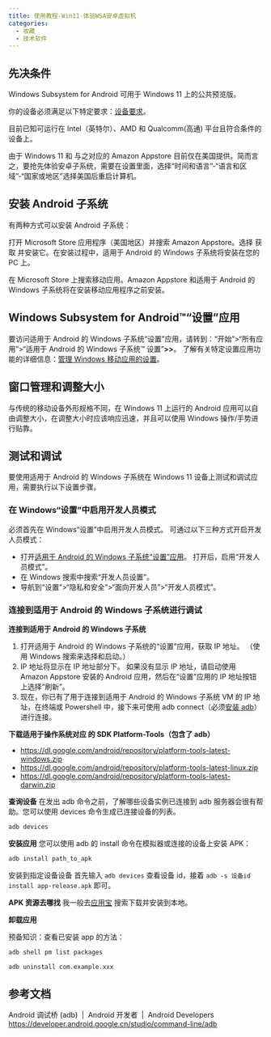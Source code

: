 ```yaml
---
title: 使用教程-Win11-体验WSA安卓虚拟机
categories:
  - 收藏
  - 技术软件
---
```


## 先决条件

Windows Subsystem for Android 可用于 Windows 11 上的公共预览版。

你的设备必须满足以下特定要求：[设备要求](https://support.microsoft.com/windows/f8d0abb5-44ad-47d8-b9fb-ad6b1459ff6c)。

目前已知可运行在 Intel（英特尔）、AMD 和 Qualcomm(高通) 平台且符合条件的设备上。

由于 Windows 11 和 与之对应的 Amazon Appstore 目前仅在美国提供。简而言之，要抢先体验安卓子系统，需要在设置里面，选择“时间和语言”-“语言和区域”-“国家或地区”选择美国后重启计算机。

## 安装 Android 子系统

有两种方式可以安装 Android 子系统：

打开 Microsoft Store 应用程序（美国地区）并搜索 Amazon Appstore。选择 获取 并安装它。在安装过程中，适用于 Android 的 Windows 子系统将安装在您的 PC 上。

在 Microsoft Store 上搜索移动应用。Amazon Appstore 和适用于 Android 的 Windows 子系统将在安装移动应用程序之前安装。

## Windows Subsystem for Android™️“设置”应用

要访问适用于 Android 的 Windows 子系统“设置”应用，请转到：“开始”>“所有应用”>“适用于 Android 的 Windows 子系统™️ 设置”**>>**。 了解有关特定设置应用功能的详细信息：[管理 Windows 移动应用的设置](https://support.microsoft.com/windows/000f97e8-8c20-490e-9ef4-cd90d903f847)。

## 窗口管理和调整大小

与传统的移动设备外形规格不同，在 Windows 11 上运行的 Android 应用可以自由调整大小，在调整大小时应该响应迅速，并且可以使用 Windows 操作/手势进行贴靠。

## 测试和调试

要使用适用于 Android 的 Windows 子系统在 Windows 11 设备上测试和调试应用，需要执行以下设置步骤。

### [](https://docs.microsoft.com/zh-cn/windows/android/wsa/#enable-developer-mode-in-windows-settings)在 Windows“设置”中启用开发人员模式

必须首先在 Windows“设置”中启用开发人员模式。 可通过以下三种方式开启开发人员模式：

* 打开[适用于 Android 的 Windows 子系统“设置”应用](https://docs.microsoft.com/zh-cn/windows/android/wsa/#windows-subsystem-for-android-settings-app)。 打开后，启用“开发人员模式”。
* 在 Windows 搜索中搜索“开发人员设置”。
* 导航到“设置”>“隐私和安全”>“面向开发人员”>“开发人员模式”。

### 连接到适用于 Android 的 Windows 子系统进行调试

**连接到适用于 Android 的 Windows 子系统**

1. 打开适用于 Android 的 Windows 子系统的“设置”应用，获取 IP 地址。 （使用 Windows 搜索来选择和启动。）
2. IP 地址将显示在 IP 地址部分下。 如果没有显示 IP 地址，请启动使用 Amazon Appstore 安装的 Android 应用，然后在“设置”应用的 IP 地址按钮上选择“刷新”。
3. 现在，你已有了用于连接到适用于 Android 的 Windows 子系统 VM 的 IP 地址，在终端或 Powershell 中，接下来可使用 adb connect（必须[安装 adb](https://developer.android.com/studio/command-line/adb)）进行连接。

**下载适用于操作系统对应 的 SDK Platform-Tools（包含了 adb）**

* <https://dl.google.com/android/repository/platform-tools-latest-windows.zip>
* <https://dl.google.com/android/repository/platform-tools-latest-linux.zip>
* <https://dl.google.com/android/repository/platform-tools-latest-darwin.zip>

**查询设备**
在发出 adb 命令之前，了解哪些设备实例已连接到 adb 服务器会很有帮助。您可以使用 devices 命令生成已连接设备的列表。

```sh
adb devices
```

**安装应用**
您可以使用 adb 的 install 命令在模拟器或连接的设备上安装 APK：

```sh
adb install path_to_apk
```

安装到指定设备设备
首先输入 `adb devices` 查看设备 id，接着 `adb -s 设备id install app-release.apk` 即可。

**APK 资源去哪找**
我一般去[应用宝](
https://webcdn.m.qq.com/webapp/homepage/index.html#/) 搜索下载并安装到本地。

**卸载应用**

预备知识：查看已安装 app 的方法：

```sh
adb shell pm list packages
```

```sh
adb uninstall com.example.xxx
```

## 参考文档

Android 调试桥 (adb)  |  Android 开发者  |  Android Developers
<https://developer.android.google.cn/studio/command-line/adb>
